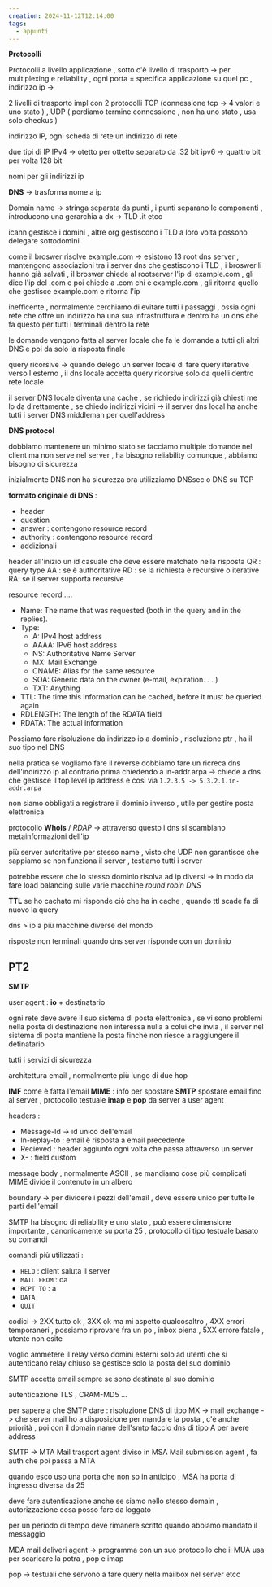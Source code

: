```yaml
---
creation: 2024-11-12T12:14:00
tags:
  - appunti
---
```

**Protocolli**

Protocolli a livello applicazione , sotto c'è livello di trasporto -> per multiplexing e reliability , ogni porta = specifica applicazione su quel pc , indirizzo ip -> 

2 livelli di trasporto impl con 2 protocolli
TCP (connessione tcp -> 4 valori e uno stato ) , UDP ( perdiamo termine connessione , non ha uno stato , usa solo checkus ) 

indirizzo IP, ogni scheda di rete un indirizzo di rete 

due tipi di IP 
IPv4 -> otetto per ottetto separato da .32 bit
ipv6 -> quattro bit per volta 128 bit

nomi per gli indirizzi ip 

**DNS** -> trasforma nome a ip 

Domain name -> stringa separata da punti , i punti separano le componenti , introducono una gerarchia a dx -> TLD .it etcc 

icann gestisce i domini , altre org gestiscono i TLD a loro volta possono delegare sottodomini

come il broswer risolve example.com -> esistono 13 root dns server , mantengono associazioni tra i server dns che gestiscono i TLD , i broswer li hanno già salvati , il broswer chiede al rootserver l'ip di example.com , gli dice l'ip del .com e poi chiede a .com chi è example.com , gli ritorna quello che gestisce example.com e ritorna l'ip

inefficente , normalmente cerchiamo di evitare tutti i passaggi , ossia ogni rete che offre un indirizzo ha una sua infrastruttura e dentro ha un dns che fa questo per tutti i terminali dentro la rete 

le domande vengono fatta al server locale che fa le domande a tutti gli altri DNS e poi da solo la risposta finale 

query ricorsive -> quando delego un server locale di fare query iterative verso l'esterno , il dns locale accetta query ricorsive solo da quelli dentro rete locale 

il server DNS locale diventa una cache , se richiedo indirizzi già chiesti me lo da direttamente , se chiedo indirizzi vicini -> il server dns local ha anche tutti i server DNS middleman per quell'address

**DNS protocol** 

dobbiamo mantenere un minimo stato se facciamo multiple domande nel client ma non serve nel server , ha bisogno reliability comunque , abbiamo bisogno di sicurezza 

inizialmente DNS non ha sicurezza ora utilizziamo DNSsec o DNS su TCP 

**formato originale di DNS** : 
+ header
+ question
+ answer : contengono resource record
+ authority : contengono resource record
+ addizionali

header all'inizio un id casuale che deve essere matchato nella risposta
QR : query type
AA : se è authoritative
RD : se la richiesta è recursive o iterative 
RA: se il server supporta recursive

resource record .... 

+ Name: The name that was requested (both in
the query and in the replies).
+ Type:
	+ A: IPv4 host address
	+ AAAA: IPv6 host address
	+ NS: Authoritative Name Server
	+ MX: Mail Exchange
	+ CNAME: Alias for the same resource
	+ SOA: Generic data on the owner (e-mail, expiration. . . )
	+ TXT: Anything
+ TTL: The time this information can be cached, before it must be queried again
+ RDLENGTH: The length of the RDATA field
+ RDATA: The actual information

Possiamo fare risoluzione da indirizzo ip a dominio , risoluzione ptr , ha il suo tipo nel DNS 

nella pratica se vogliamo fare il reverse dobbiamo fare un ricreca dns dell'indirizzo ip al contrario prima chiedendo a in-addr.arpa -> chiede a dns che gestisce il top level ip address e così via
`1.2.3.5 -> 5.3.2.1.in-addr.arpa` 

non siamo obbligati a registrare il dominio inverso , utile per gestire posta elettronica 

protocollo **Whois** / *RDAP* -> attraverso questo i dns si scambiano metainformazioni dell'ip

più server autoritative per stesso name , visto che UDP non garantisce che sappiamo se non funziona il server , testiamo tutti i server

potrebbe essere che lo stesso dominio risolva ad ip diversi -> in modo da fare load balancing sulle varie macchine *round robin DNS* 

**TTL** se ho cachato mi risponde ciò che ha in cache , quando ttl scade fa di nuovo la query 

dns > ip a più macchine diverse del mondo 

risposte non terminali quando dns server risponde con un dominio

PT2
---

**SMTP**

user agent : **io** + destinatario

ogni rete deve avere il suo sistema di posta elettronica , se vi sono problemi nella posta di destinazione non interessa nulla a colui che invia , il server nel sistema di posta mantiene la posta finchè non riesce a raggiungere il detinatario 

tutti i servizi di sicurezza 

architettura email , normalmente più lungo di due hop 

**IMF** come è fatta l'email
**MIME** : info per spostare 
**SMTP** spostare email fino al server , protocollo testuale
**imap** e **pop** da server a user agent

headers : 
+ Message-Id -> id unico dell'email 
+ In-replay-to : email è risposta a email precedente 
+ Recieved : header aggiunto ogni volta che passa attraverso un server
+ X- : field custom

message body , normalmente ASCII , se mandiamo cose più complicati MIME divide il contenuto in un albero

boundary -> per dividere i pezzi dell'email , deve essere unico per tutte le parti dell'email 

SMTP ha bisogno di reliability e uno stato , può essere dimensione importante , canonicamente su porta 25 , protocollo di tipo testuale basato su comandi 

comandi più utilizzati : 
+ `HELO` : client saluta il server 
+ `MAIL FROM` : da
+ `RCPT TO` : a
+ `DATA`
+ `QUIT`

codici -> 2XX tutto ok , 3XX ok ma mi aspetto qualcosaltro , 4XX errori temporaneri , possiamo riprovare fra un po , inbox piena , 5XX errore fatale , utente non esite

voglio ammetere il relay verso domini esterni solo ad utenti che si autenticano 
relay chiuso se gestisce solo la posta del suo dominio 

SMTP accetta email sempre se sono destinate al suo dominio 

autenticazione TLS , CRAM-MD5 ... 

per sapere a che SMTP dare : risoluzione DNS di tipo MX -> mail exchange -> che server mail ho a disposizione per mandare la posta , c'è anche priorità , poi con il domain name dell'smtp faccio dns di tipo A per avere address

SMTP -> MTA Mail trasport agent diviso in MSA Mail submission agent , fa auth che poi passa a MTA 

quando esco uso una porta che non so in anticipo , MSA ha porta di ingresso diversa da 25 

deve fare autenticazione anche se siamo nello stesso domain , autorizzazione cosa posso fare da loggato 

per un periodo di tempo deve rimanere scritto quando abbiamo mandato il messaggio

MDA mail deliveri agent -> programma con un suo protocollo che il MUA usa per scaricare la potra , pop e imap

pop -> testuali che servono a fare query nella mailbox nel server etcc 